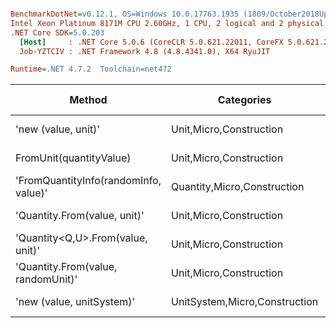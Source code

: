 ``` ini

BenchmarkDotNet=v0.12.1, OS=Windows 10.0.17763.1935 (1809/October2018Update/Redstone5)
Intel Xeon Platinum 8171M CPU 2.60GHz, 1 CPU, 2 logical and 2 physical cores
.NET Core SDK=5.0.203
  [Host]     : .NET Core 5.0.6 (CoreCLR 5.0.621.22011, CoreFX 5.0.621.22011), X64 RyuJIT
  Job-YZTCIV : .NET Framework 4.8 (4.8.4341.0), X64 RyuJIT

Runtime=.NET 4.7.2  Toolchain=net472  

```
|                                Method |                    Categories |      Mean |     Error |    StdDev |   StdErr |       Min |       Max |    Median | Ratio | MannWhitney(5%) | RatioSD |  Gen 0 | Gen 1 | Gen 2 | Allocated |
|-------------------------------------- |------------------------------ |----------:|----------:|----------:|---------:|----------:|----------:|----------:|------:|---------------- |--------:|-------:|------:|------:|----------:|
|                   &#39;new (value, unit)&#39; |       Unit,Micro,Construction |  17.74 ns |  0.167 ns |  0.157 ns | 0.040 ns |  17.41 ns |  17.97 ns |  17.77 ns |  1.00 |            Base |    0.00 |      - |     - |     - |         - |
|               FromUnit(quantityValue) |       Unit,Micro,Construction |  36.90 ns |  0.667 ns |  0.624 ns | 0.161 ns |  35.96 ns |  38.03 ns |  36.66 ns |  2.08 |          Slower |    0.03 |      - |     - |     - |         - |
| &#39;FromQuantityInfo(randomInfo, value)&#39; |   Quantity,Micro,Construction |  73.05 ns |  0.975 ns |  0.864 ns | 0.231 ns |  71.48 ns |  74.68 ns |  72.92 ns |  4.12 |          Slower |    0.04 | 0.0050 |     - |     - |      32 B |
|          &#39;Quantity.From(value, unit)&#39; |       Unit,Micro,Construction | 111.94 ns |  2.174 ns |  2.670 ns | 0.569 ns | 104.72 ns | 116.07 ns | 112.03 ns |  6.29 |          Slower |    0.17 | 0.0047 |     - |     - |      33 B |
|     &#39;Quantity&lt;Q,U&gt;.From(value, unit)&#39; |       Unit,Micro,Construction | 113.19 ns |  2.243 ns |  3.928 ns | 0.629 ns | 107.31 ns | 121.90 ns | 112.95 ns |  6.60 |          Slower |    0.16 | 0.0085 |     - |     - |      57 B |
|    &#39;Quantity.From(value, randomUnit)&#39; |       Unit,Micro,Construction | 137.81 ns |  2.708 ns |  2.533 ns | 0.654 ns | 133.00 ns | 142.71 ns | 138.25 ns |  7.77 |          Slower |    0.14 | 0.0047 |     - |     - |      33 B |
|             &#39;new (value, unitSystem)&#39; | UnitSystem,Micro,Construction | 582.38 ns | 11.100 ns | 10.383 ns | 2.681 ns | 566.41 ns | 605.70 ns | 584.37 ns | 32.83 |          Slower |    0.70 | 0.0303 |     - |     - |     201 B |
